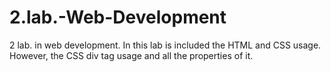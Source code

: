 # 2.lab.-Web-Development
2 lab. in web development. In this lab is included the HTML and CSS usage. However, the CSS div tag usage and all the properties of it. 

